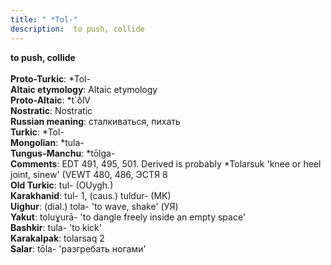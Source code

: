 ```yaml
---
title: " *Tol-"
description:  to push, collide
---
```

<strong> to push, collide</strong><br><br>
<strong>Proto-Turkic</strong>:  *Tol-<br>
<strong>Altaic etymology</strong>:  Altaic etymology<br>
<strong> Proto-Altaic</strong>:  *t`ṑlV<br>
<strong>Nostratic</strong>:  Nostratic<br>
<strong>Russian meaning</strong>:  сталкиваться, пихать<br>
<strong>Turkic</strong>:  *Tol-<br>
<strong>Mongolian</strong>:  *tula-<br>
<strong>Tungus-Manchu</strong>:  *tōlga-<br>
<strong>Comments</strong>:  EDT 491, 495, 501. Derived is probably *Tolarsuk 'knee or heel joint, sinew' (VEWT 480, 486, ЭСТЯ 8<br>
<strong>Old Turkic</strong>:  tul- (OUygh.)<br>
<strong>Karakhanid</strong>:  tul- 1, (caus.) tuldur- (MK)<br>
<strong>Uighur</strong>:  (dial.) tola- 'to wave, shake' (УЯ)<br>
<strong>Yakut</strong>:  toluɣurā- 'to dangle freely inside an empty space'<br>
<strong>Bashkir</strong>:  tula- 'to kick'<br>
<strong>Karakalpak</strong>:  tolarsaq 2<br>
<strong>Salar</strong>:  tōla- 'разгребать ногами'<br>


